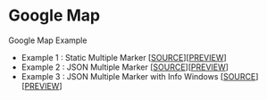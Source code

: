 # Google Map
Google Map Example

* Example 1 : Static Multiple Marker [[SOURCE](https://github.com/kpkt/google-map/blob/master/static_multiple_makers.html)][[PREVIEW](https://codepen.io/mzm-dev/full/ZqBRdQ/)]
* Example 2 : JSON Multiple Marker [[SOURCE](https://github.com/kpkt/google-map/blob/master/json_multiple_makers.html)][[PREVIEW](https://codepen.io/mzm-dev/full/MPbqXq/)]
* Example 3 : JSON Multiple Marker with Info Windows [[SOURCE](https://github.com/kpkt/google-map/blob/master/makers_info_windows.html)][[PREVIEW](https://codepen.io/mzm-dev/full/Jmbmvb/)]
